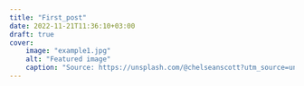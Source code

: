 ```yaml
---
title: "First_post"
date: 2022-11-21T11:36:10+03:00
draft: true
cover:
    image: "example1.jpg"
    alt: "Featured image"
    caption: "Source: https://unsplash.com/@chelseanscott?utm_source=unsplash&utm_medium=referral&utm_content=creditCopyText"
---
```


